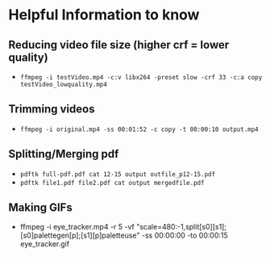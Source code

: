 # Helpful Information to know

## Reducing video file size (higher crf = lower quality)
- `ffmpeg -i testVideo.mp4 -c:v libx264 -preset slow -crf 33 -c:a copy testVideo_lowquality.mp4`

## Trimming videos
- `ffmpeg -i original.mp4 -ss 00:01:52 -c copy -t 00:00:10 output.mp4`

## Splitting/Merging pdf
- `pdftk full-pdf.pdf cat 12-15 output outfile_p12-15.pdf`
- `pdftk file1.pdf file2.pdf cat output mergedfile.pdf`

## Making GIFs
- ffmpeg -i eye_tracker.mp4 -r 5 -vf "scale=480:-1,split[s0][s1];[s0]palettegen[p];[s1][p]paletteuse" -ss 00:00:00 -to 00:00:15 eye_tracker.gif
